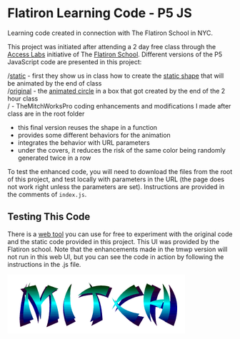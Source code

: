 # Flatiron Learning Code - P5 JS
Learning code created in connection with The Flatiron School in NYC.

This project was initiated after attending a 2 day free class through the [Access Labs](https://www.accesslabs.org/) 
initiative of The [Flatiron School](https://flatironschool.com).  Different versions of the P5 JavaScript code are 
presented in this project:

/[static](./static/) - first they show us in class how to create the [static shape](http://htmlpreview.github.com/?https://github.com/TheMitchWorksPro/FlatIronLearningCode/blob/master/static/index.html) that will be animated by the end of class<br/>
/[original](./original/) - the [animated circle](http://htmlpreview.github.com/?https://github.com/TheMitchWorksPro/FlatIronLearningCode/blob/master/original/index.html) in a box that got created by the end of the 2 hour class<br/>
/ - TheMitchWorksPro coding enhancements and modifications I made after class are in the root folder
+ this final version reuses the shape in a function
+ provides some different behaviors for the animation
+ integrates the behavior with URL parameters
+ under the covers, it reduces the risk of the same color being randomly generated twice in a row

To test the enhanced code, you will need to download the files from the root of this project, and test locally with parameters in the URL (the page does not work right unless the parameters are set).  Instructions are provided in the comments of `index.js`.  

<!--
To test the final code, these hyperlinks include appropriate parameters to test all the variations:
1. circle behavior 1, each click affects the circle and randomly changes its color
2. circle behavior 1, click once to stop and again to continue animation
3. circle behavior 2, each click affects the circle and randomly changes its color
4. circle behavior 2, click once to stop and again to continue animation
5. circle behavior 3, each click affects the circle and randomly changes its color
6. circle behavior 3, click once to stop and again to continue animation

[circle behavior 1](http://htmlpreview.github.com/?https://github.com/TheMitchWorksPro/FlatIronLearningCode/blob/master/index.html?runModeToggle=1&runModeToggle2=1)
-->

<!--
  (https://rawgit.com/TheMitchWorksPro/FlatIronLearningCode/blob/master/index.html?runModeToggle=1&runModeToggle2=1)
  (http://htmlpreview.github.com/?https://github.com/ ...)
-->

## Testing This Code
There is a [web tool](https://repl.it/repls/GentleFrizzyCubase) you can use for free to experiment with the original code 
and the static code provided in this project.  This UI was provided by the Flatiron school.  Note that the enhancements 
made in the tmwp version will not run in this web UI, but you can see the code in action by following the instructions 
in the .js file.


![Mitch](https://github.com/TheMitchWorksPro/TestProject/blob/master/html_mitch_logo/Mitch_LogoBG.gif)
